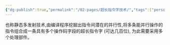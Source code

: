 ```yaml
---
{"dg-publish":true,"permalink":"/02-pages/超长指令字技术/","tags":["personal/blog","计算机组成原理/CPU"]}
---
```


也称静态多发射技术,由编译程序挖掘出指令间潜在的并行性,将多条能并行操作的指令组合成一条具有多个操作码字段的超长指令字 (可达几百位), 为此需要采用多个处理部件。